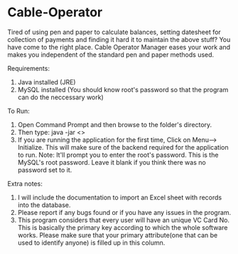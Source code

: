 # Cable-Operator
Tired of using pen and paper to calculate balances, setting datesheet for collection of payments and finding it hard it to maintain the above stuff? You have come to the right place.
Cable Operator Manager eases your work and makes you independent of the standard pen and paper methods used.

Requirements:
1. Java installed (JRE)
2. MySQL installed (You should know root's password so that the program can do the neccessary work)

To Run:
1. Open Command Prompt and then browse to the folder's directory.
2. Then type:
    java -jar <<filename of the application>>
3. If you are running the application for the first time, Click on Menu--> Initialize.
   This will make sure of the backend required for the application to run.
   Note: It'll prompt you to enter the root's password. This is the MySQL's root password. Leave it blank if you think there was no password set to it.

Extra notes:
1. I will include the documentation to import an Excel sheet with records into the database.
2. Please report if any bugs found or if you have any issues in the program.
3. This program considers that every user will have an unique VC Card No. This is basically the primary key according to which the whole software works. Please make sure that your primary attribute(one that can be used to identify anyone) is filled up in this column.
